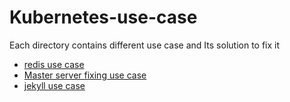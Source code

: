 # Kubernetes-use-case

Each directory contains different use case and Its solution to fix it

* [redis use case](redis-use-case)
* [Master server fixing use case](master-fix-use-case)
* [jekyll use case](jelyll-use-case)
